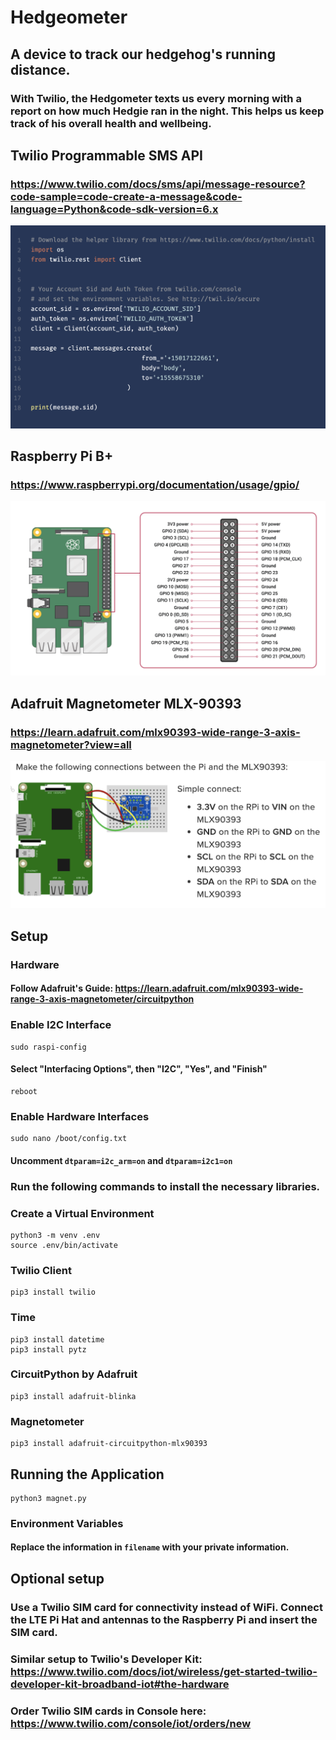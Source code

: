# Hedgeometer
## A device to track our hedgehog's running distance.
### With Twilio, the Hedgometer texts us every morning with a report on how much Hedgie ran in the night. This helps us keep track of his overall health and wellbeing.

## Twilio Programmable SMS API
### https://www.twilio.com/docs/sms/api/message-resource?code-sample=code-create-a-message&code-language=Python&code-sdk-version=6.x

![Create message with Twilio](https://github.com/mugelstad/hedgeometer/blob/main/readme-content/create-message.jpg?raw=true)

## Raspberry Pi B+
### https://www.raspberrypi.org/documentation/usage/gpio/
![Raspberry Pi B+ Pinout](https://github.com/mugelstad/hedgeometer/blob/main/readme-content/raspberryPi-pinout.jpg?raw=true)


## Adafruit Magnetometer MLX-90393
### https://learn.adafruit.com/mlx90393-wide-range-3-axis-magnetometer?view=all
![Raspberry Pi plus Magnetometer Wiring](https://github.com/mugelstad/hedgeometer/blob/main/readme-content/python-wiring.jpg?raw=true)

## Setup
### Hardware
#### Follow Adafruit's Guide: https://learn.adafruit.com/mlx90393-wide-range-3-axis-magnetometer/circuitpython

### Enable I2C Interface
```
sudo raspi-config
```
#### Select "Interfacing Options", then "I2C", "Yes", and "Finish"
```
reboot
```
### Enable Hardware Interfaces
```
sudo nano /boot/config.txt
```
#### Uncomment ```dtparam=i2c_arm=on``` and ```dtparam=i2c1=on```

### Run the following commands to install the necessary libraries.
### Create a Virtual Environment
```
python3 -m venv .env
source .env/bin/activate
```

### Twilio Client
```
pip3 install twilio
```
### Time
```
pip3 install datetime
pip3 install pytz
```
### CircuitPython by Adafruit
```
pip3 install adafruit-blinka
```
### Magnetometer
```
pip3 install adafruit-circuitpython-mlx90393
```
## Running the Application
```
python3 magnet.py
```
### Environment Variables
#### Replace the information in ```filename``` with your private information.

## Optional setup
### Use a Twilio SIM card for connectivity instead of WiFi. Connect the LTE Pi Hat and antennas to the Raspberry Pi and insert the SIM card.
### Similar setup to Twilio's Developer Kit: https://www.twilio.com/docs/iot/wireless/get-started-twilio-developer-kit-broadband-iot#the-hardware
### Order Twilio SIM cards in Console here: https://www.twilio.com/console/iot/orders/new
